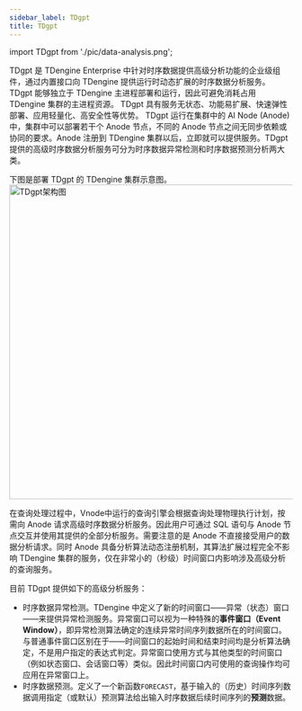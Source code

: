 ```yaml
---
sidebar_label: TDgpt
title: TDgpt
---
```


import TDgpt from './pic/data-analysis.png';


TDgpt 是 TDengine Enterprise 中针对时序数据提供高级分析功能的企业级组件，通过内置接口向 TDengine 提供运行时动态扩展的时序数据分析服务。TDgpt 能够独立于 TDengine 主进程部署和运行，因此可避免消耗占用 TDengine 集群的主进程资源。
TDgpt 具有服务无状态、功能易扩展、快速弹性部署、应用轻量化、高安全性等优势。
TDgpt 运行在集群中的 AI Node (Anode)中，集群中可以部署若干个 Anode 节点，不同的 Anode 节点之间无同步依赖或协同的要求。Anode 注册到 TDengine 集群以后，立即就可以提供服务。TDgpt 提供的高级时序数据分析服务可分为时序数据异常检测和时序数据预测分析两大类。

下图是部署 TDgpt 的 TDengine 集群示意图。
<img src={TDgpt} width="560" alt="TDgpt架构图" />

在查询处理过程中，Vnode中运行的查询引擎会根据查询处理物理执行计划，按需向 Anode 请求高级时序数据分析服务。因此用户可通过 SQL 语句与 Anode 节点交互并使用其提供的全部分析服务。需要注意的是 Anode 不直接接受用户的数据分析请求。同时 Anode 具备分析算法动态注册机制，其算法扩展过程完全不影响 TDengine 集群的服务，仅在非常小的（秒级）时间窗口内影响涉及高级分析的查询服务。

目前 TDgpt 提供如下的高级分析服务：
- 时序数据异常检测。TDengine 中定义了新的时间窗口——异常（状态）窗口——来提供异常检测服务。异常窗口可以视为一种特殊的**事件窗口（Event Window）**，即异常检测算法确定的连续异常时间序列数据所在的时间窗口。与普通事件窗口区别在于——时间窗口的起始时间和结束时间均是分析算法确定，不是用户指定的表达式判定。异常窗口使用方式与其他类型的时间窗口（例如状态窗口、会话窗口等）类似。因此时间窗口内可使用的查询操作均可应用在异常窗口上。
- 时序数据预测。定义了一个新函数`FORECAST`，基于输入的（历史）时间序列数据调用指定（或默认）预测算法给出输入时序数据后续时间序列的**预测**数据。



